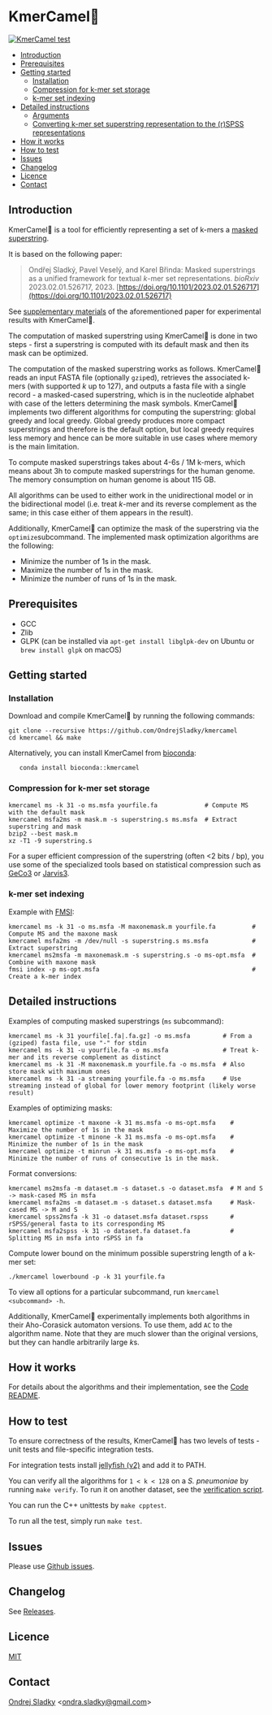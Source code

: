# KmerCamel🐫
[![KmerCamel test](https://github.com/OndrejSladky/kmercamel/actions/workflows/ci.yml/badge.svg)](https://github.com/OndrejSladky/kmercamel/actions/)

<!-- vim-markdown-toc GFM -->

* [Introduction](#introduction)
* [Prerequisites](#prerequisites)
* [Getting started](#getting-started)
  * [Installation](#installation)
  * [Compression for k-mer set storage](#compression-for-k-mer-set-storage)
  * [k-mer set indexing](#k-mer-set-indexing)
* [Detailed instructions](#detailed-instructions)
  * [Arguments](#arguments)
  * [Converting k-mer set superstring representation to the (r)SPSS representations](#converting-k-mer-set-superstring-representation-to-the-rspss-representations)
* [How it works](#how-it-works)
* [How to test](#how-to-test)
* [Issues](#issues)
* [Changelog](#changelog)
* [Licence](#licence)
* [Contact](#contact)

<!-- vim-markdown-toc -->

## Introduction

KmerCamel🐫 is a tool for efficiently representing a set of k-mers a [masked superstring](https://doi.org/10.1101/2023.02.01.526717).

It is based on the following paper:

> Ondřej Sladký, Pavel Veselý, and Karel Břinda: Masked superstrings as a unified framework for textual *k*-mer set representations. *bioRxiv* 2023.02.01.526717, 2023.
[https://doi.org/10.1101/2023.02.01.526717](https://doi.org/10.1101/2023.02.01.526717)

See [supplementary materials](https://github.com/karel-brinda/masked-superstrings-supplement) of the aforementioned paper for experimental results with KmerCamel🐫.

The computation of masked superstring using KmerCamel🐫 is done in two steps -
first a superstring is computed with its default mask and then its mask can be optimized.

The computation of the masked superstring works as follows. KmerCamel🐫 reads an input FASTA file (optionally `gzip`ed), retrieves the associated k-mers (with supported $k$ up to 127), and outputs
a fasta file with a single record - a masked-cased superstring, which is in the nucleotide alphabet with case of the letters determining the mask symbols.
KmerCamel🐫 implements two different algorithms for computing the superstring:
global greedy and local greedy. Global greedy produces more compact superstrings and therefore is the default option,
but local greedy requires less memory and hence can be more suitable in use cases where memory is the main limitation.

To compute masked superstrings takes about 4-6s / 1M k-mers, which means about 3h to compute masked superstrings for the human genome. The memory consumption on human genome is about 115 GB.

All algorithms can be used to either work in the unidirectional model or in the bidirectional model
(i.e. treat $k$-mer and its reverse complement as the same; in this case either of them appears in the result).

Additionally, KmerCamel🐫 can optimize the mask of the superstring via the `optimize`subcommand. The implemented mask optimization algorithms are the following:
- Minimize the number of 1s in the mask.
- Maximize the number of 1s in the mask.
- Minimize the number of runs of 1s in the mask.

## Prerequisites

* GCC
* Zlib
* GLPK (can be installed via `apt-get install libglpk-dev` on Ubuntu or `brew install glpk` on macOS)

## Getting started

### Installation

Download and compile KmerCamel🐫 by running the following commands:

```
git clone --recursive https://github.com/OndrejSladky/kmercamel
cd kmercamel && make
```

Alternatively, you can install KmerCamel from [bioconda](https://bioconda.github.io/):
```
   conda install bioconda::kmercamel
```

### Compression for k-mer set storage

```
kmercamel ms -k 31 -o ms.msfa yourfile.fa             # Compute MS with the default mask
kmercamel msfa2ms -m mask.m -s superstring.s ms.msfa  # Extract superstring and mask
bzip2 --best mask.m
xz -T1 -9 superstring.s
```

For a super efficient compression of the superstring (often <2 bits / bp), you use some of the specialized tools based on statistical compression such as [GeCo3](https://github.com/cobilab/geco3) or [Jarvis3](https://github.com/cobilab/jarvis3).


### k-mer set indexing

Example with [FMSI](https://github.com/OndrejSladky/fmsi/activity?ref=main):
```
kmercamel ms -k 31 -o ms.msfa -M maxonemask.m yourfile.fa          # Compute MS and the maxone mask
kmercamel msfa2ms -m /dev/null -s superstring.s ms.msfa            # Extract superstring
kmercamel ms2msfa -m maxonemask.m -s superstring.s -o ms-opt.msfa  # Combine with maxone mask
fmsi index -p ms-opt.msfa                                          # Create a k-mer index
```

## Detailed instructions

Examples of computing masked superstrings (`ms` subcommand):
```
kmercamel ms -k 31 yourfile[.fa|.fa.gz] -o ms.msfa         # From a (gziped) fasta file, use "-" for stdin
kmercamel ms -k 31 -u yourfile.fa -o ms.msfa               # Treat k-mer and its reverse complement as distinct
kmercamel ms -k 31 -M maxonemask.m yourfile.fa -o ms.msfa  # Also store mask with maximum ones
kmercamel ms -k 31 -a streaming yourfile.fa -o ms.msfa     # Use streaming instead of global for lower memory footprint (likely worse result)
```

Examples of optimizing masks:
```
kmercamel optimize -t maxone -k 31 ms.msfa -o ms-opt.msfa    # Maximize the number of 1s in the mask
kmercamel optimize -t minone -k 31 ms.msfa -o ms-opt.msfa    # Minimize the number of 1s in the mask
kmercamel optimize -t minrun -k 31 ms.msfa -o ms-opt.msfa    # Minimize the number of runs of consecutive 1s in the mask.
```

Format conversions:
```
kmercamel ms2msfa -m dataset.m -s dataset.s -o dataset.msfa  # M and S -> mask-cased MS in msfa
kmercamel msfa2ms -m dataset.m -s dataset.s dataset.msfa     # Mask-cased MS -> M and S
kmercamel spss2msfa -k 31 -o dataset.msfa dataset.rspss      # rSPSS/general fasta to its corresponding MS
kmercamel msfa2spss -k 31 -o dataset.fa dataset.fa           # Splitting MS in msfa into rSPSS in fa
```

Compute lower bound on the minimum possible superstring length of a k-mer set:
```
./kmercamel lowerbound -p -k 31 yourfile.fa
```

To view all options for a particular subcommand, run `kmercamel <subcommand> -h`.

Additionally, KmerCamel🐫 experimentally implements both algorithms in their Aho-Corasick automaton versions. To use them, add `AC` to the algorithm name.
Note that they are much slower than the original versions, but they can handle arbitrarily large *k*s.

## How it works

For details about the algorithms and their implementation, see the [Code README](./src/README.md).

## How to test

To ensure correctness of the results, KmerCamel🐫 has two levels of tests - unit tests and file-specific integration tests.

For integration tests  install [jellyfish (v2)](https://github.com/gmarcais/Jellyfish)
and add it to PATH.

You can verify all the algorithms for `1 < k < 128` on a *S. pneumoniae* by running `make verify`.
To run it on another dataset, see the [verification script](./verify.py).

You can run the C++ unittests by `make cpptest`.

To run all the test, simply run `make test`.

## Issues

Please use [Github issues](https://github.com/OndrejSladky/kmercamel/issues).


## Changelog

See [Releases](https://github.com/OndrejSladky/kmercamel/releases).


## Licence

[MIT](https://github.com/OndrejSladky/kmercamel/blob/master/LICENSE.txt)


## Contact

[Ondrej Sladky](https://iuuk.mff.cuni.cz/~sladky/) \<ondra.sladky@gmail.com\>

